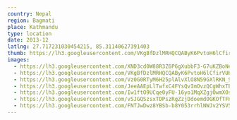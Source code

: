 ```yaml
---
country: Nepal
region: Bagmati
place: Kathmandu
type: location
date: 2013-12
latlng: 27.717231030454215, 85.31140627391403
thumb: https://lh3.googleusercontent.com/VKgBfDzlMRHQCQAByK6PvtoH6lCfirVUKAZ0uej3Vceoc6Vy3n_iIhhf5-s-R_vlgaHpTa_gY_n_nodfHWoMnFKgiWzuee4Qrta8oIgdja2vxvX34Y6wLokQ67HUCPEArVhNpDHpOQ
images:
  - https://lh3.googleusercontent.com/XND3cd0W88R3Z6P6gXubbF3-G7uKZBoNeYgmtoVaDIh6fQI8Gzrs6CXa754Qxq24qmkBPCkNKPwKiYtyc-jRBXbfcaJi-zOxz9gJWGzpTvr64_dYtSk8zvjTzFVaS77jlEaXmxcAbg
  - https://lh3.googleusercontent.com/VKgBfDzlMRHQCQAByK6PvtoH6lCfirVUKAZ0uej3Vceoc6Vy3n_iIhhf5-s-R_vlgaHpTa_gY_n_nodfHWoMnFKgiWzuee4Qrta8oIgdja2vxvX34Y6wLokQ67HUCPEArVhNpDHpOQ
  - https://lh3.googleusercontent.com/Vz0G0RTyM6H25plAlvXlO8N59GXlRKN_SGa2OWwSQ2VofPnzv5r97sC57-wsXJcPLnncj4s3_yW-n1kkkthlGG5IwpLq1H1GmpsxUgJFwE5LE1RHjEUkqd-jEGNVSAzCA9qlDFlx-g
  - https://lh3.googleusercontent.com/JeeAAEpLlTwfxC4FYsQvImOvzQCgWhxTBWZGwre5Lx3WVEhFxTMC1x2VPYYF-r8z18Q0twORqa7BPOzRST6BUl90agB_-Kt7Z0fSXcyDDiIOUY5-sLeKys33CFn_uyGTtDxMqrgH7g
  - https://lh3.googleusercontent.com/Iw1ftO9UCqe0yFU-16yo1MqXZgjOwmXOsb68P1qrl7NqkIgtwPp1gXIHCO_JAL85SSVsusbA4Fg80Xxzmqd9r9ukZyqJSPjVATvWAz0vlft1kyeIpMu3PwCph6GZnzUkghLncFK2vg
  - https://lh3.googleusercontent.com/vSJGQSzsxTDPszRgZzjDdoemdOGKOfTFHPOqlrzQzSC-gWjam-X8Nwhu9GvZ1QdobsMF4Tf2vgPFl7TUz0FmB589vRrqVzQTHeLTbkouuKHyxcrwx99QUodcWBi4FVPPIunZRATIQg
  - https://lh3.googleusercontent.com/FNTJwDwz8YBSb-b8Y053rrhlNWJv2YSV59mVJGfEJ6_7u46swrhGvxyUuOqpS2DkdCtIWMqLU8g_1Hu8pjtpP9mzTXzN1Cvk8hd_nLHvSzu08YdLqPydqtaV1clK_Bofuy7JJVXwHQ
---
```

